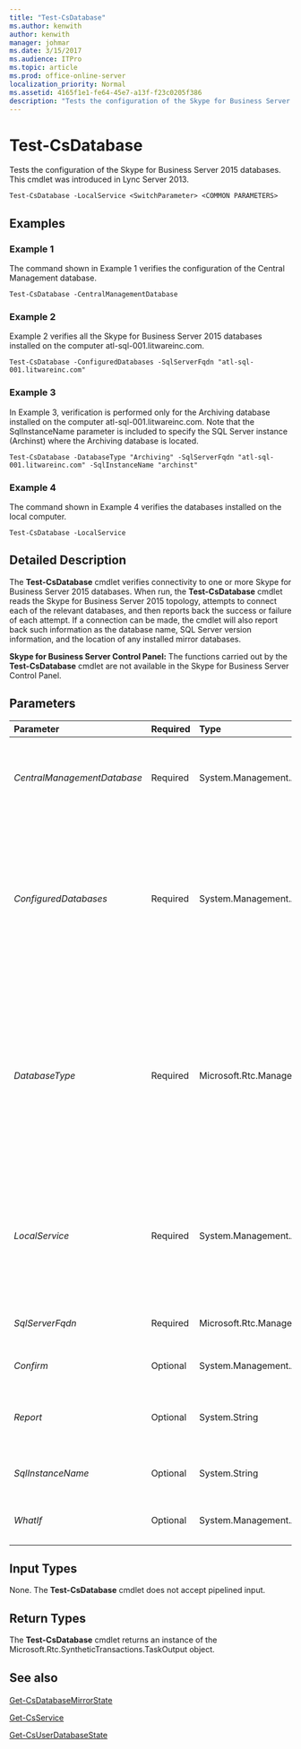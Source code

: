 ```yaml
---
title: "Test-CsDatabase"
ms.author: kenwith
author: kenwith
manager: johmar
ms.date: 3/15/2017
ms.audience: ITPro
ms.topic: article
ms.prod: office-online-server
localization_priority: Normal
ms.assetid: 4165f1e1-fe64-45e7-a13f-f23c0205f386
description: "Tests the configuration of the Skype for Business Server 2015 databases. This cmdlet was introduced in Lync Server 2013."
---
```


# Test-CsDatabase
 
Tests the configuration of the Skype for Business Server 2015 databases. This cmdlet was introduced in Lync Server 2013.
  
```
Test-CsDatabase -LocalService <SwitchParameter> <COMMON PARAMETERS>

```

## Examples
<a name="Examples"> </a>

### Example 1

The command shown in Example 1 verifies the configuration of the Central Management database.
  
```
Test-CsDatabase -CentralManagementDatabase
```

### Example 2

Example 2 verifies all the Skype for Business Server 2015 databases installed on the computer atl-sql-001.litwareinc.com.
  
```
Test-CsDatabase -ConfiguredDatabases -SqlServerFqdn "atl-sql-001.litwareinc.com"
```

### Example 3

In Example 3, verification is performed only for the Archiving database installed on the computer atl-sql-001.litwareinc.com. Note that the SqlInstanceName parameter is included to specify the SQL Server instance (Archinst) where the Archiving database is located.
  
```
Test-CsDatabase -DatabaseType "Archiving" -SqlServerFqdn "atl-sql-001.litwareinc.com" -SqlInstanceName "archinst"
```

### Example 4

The command shown in Example 4 verifies the databases installed on the local computer.
  
```
Test-CsDatabase -LocalService
```

## Detailed Description
<a name="DetailedDescription"> </a>

The **Test-CsDatabase** cmdlet verifies connectivity to one or more Skype for Business Server 2015 databases. When run, the **Test-CsDatabase** cmdlet reads the Skype for Business Server 2015 topology, attempts to connect each of the relevant databases, and then reports back the success or failure of each attempt. If a connection can be made, the cmdlet will also report back such information as the database name, SQL Server version information, and the location of any installed mirror databases.
  
 **Skype for Business Server Control Panel:** The functions carried out by the **Test-CsDatabase** cmdlet are not available in the Skype for Business Server Control Panel.
  
## Parameters
<a name="DetailedDescription"> </a>

|**Parameter**|**Required**|**Type**|**Description**|
|:-----|:-----|:-----|:-----|
| _CentralManagementDatabase_ <br/> |Required  <br/> |System.Management.Automation.SwitchParameter  <br/> |Tests the configuration of the Central Management database. This parameter cannot be used in conjunction with the ConfiguredDatabases parameter or the DatabaseType parameter.  <br/> |
| _ConfiguredDatabases_ <br/> |Required  <br/> |System.Management.Automation.SwitchParameter  <br/> |Tests the configuration of all the Skype for Business Server 2015 databases installed on the specified computer. You must include the SqlServerFqdn parameter when using the ConfiguredDatabases parameter. In addition, this parameter cannot be used in the same command as the CentralManagementDatabase or the DatabaseType parameters.  <br/> |
| _DatabaseType_ <br/> |Required  <br/> |Microsoft.Rtc.Management.Deployment.DatabaseNameType  <br/> |Type of database to be validated. Allowed values are:  <br/> Valid values for DatabaseType are:  <br/> ActiveMonitoring  <br/> Application  <br/> Archiving  <br/> CentralMgmt  <br/> Edge  <br/> Lyss  <br/> Monitoring  <br/> PersistentChat  <br/> PersistentChatCompliance  <br/> Provision  <br/> Registrar  <br/> SigninTelemetry  <br/> User  <br/> |
| _LocalService_ <br/> |Required  <br/> |System.Management.Automation.SwitchParameter  <br/> |Validates all the databases used by any of the Skype for Business Server 2015 services that are installed on the local computer. This includes not only locally-installed databases but also databases installed on remote computers, provided those databases are used by one or more local services.  <br/> |
| _SqlServerFqdn_ <br/> |Required  <br/> |Microsoft.Rtc.Management.Deploy.Fqdn  <br/> |Fully qualified domain name of the computer whether the databases to be validated are installed.  <br/> |
| _Confirm_ <br/> |Optional  <br/> |System.Management.Automation.SwitchParameter  <br/> |Prompts you for confirmation before executing the command.  <br/> |
| _Report_ <br/> |Optional  <br/> |System.String  <br/> |Enables you to specify a file path for the log file created when the cmdlet runs. For example:  <br/>  `-Report "C:\Logs\TestDatabases.html"` <br/> |
| _SqlInstanceName_ <br/> |Optional  <br/> |System.String  <br/> |SQL Server instance where the databases to be validated are installed. For example:  <br/>  `-SqlInstanceName "rtc"` <br/> |
| _WhatIf_ <br/> |Optional  <br/> |System.Management.Automation.SwitchParameter  <br/> |Describes what would happen if you executed the command without actually executing the command.  <br/> |
   
## Input Types
<a name="InputTypes"> </a>

None. The **Test-CsDatabase** cmdlet does not accept pipelined input.
  
## Return Types
<a name="ReturnTypes"> </a>

The **Test-CsDatabase** cmdlet returns an instance of the Microsoft.Rtc.SyntheticTransactions.TaskOutput object.
  
## See also
<a name="ReturnTypes"> </a>

#### 

[Get-CsDatabaseMirrorState](get-csdatabasemirrorstate.md)
  
[Get-CsService](get-csservice.md)
  
[Get-CsUserDatabaseState](get-csuserdatabasestate.md)

